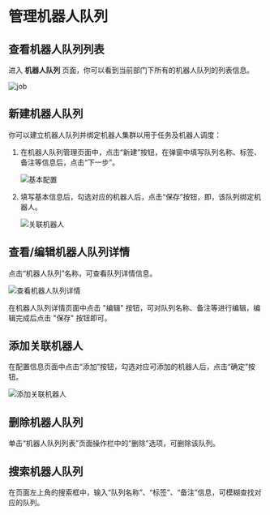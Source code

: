 # 管理机器人队列

## 查看机器人队列列表

进入 **机器人队列** 页面，你可以看到当前部门下所有的机器人队列的列表信息。

![job](https://docimages.blob.core.chinacloudapi.cn/images/HAP/robotqueue20211208.png)

## 新建机器人队列

你可以建立机器人队列并绑定机器人集群以用于任务及机器人调度：

1. 在机器人队列管理页面中，点击“新建”按钮，在弹窗中填写队列名称、标签、备注等信息后，点击“下一步”。

    ![基本配置](https://docimages.blob.core.chinacloudapi.cn/images/HAP/createrobotqueue20211208.png)

2. 填写基本信息后，勾选对应的机器人后，点击“保存”按钮，即，该队列绑定机器人。

    ![关联机器人](https://docimages.blob.core.chinacloudapi.cn/images/HAP/createrobotqueue220211208.png)

## 查看/编辑机器人队列详情

点击“机器人队列”名称，可查看队列详情信息。

![查看机器人队列详情](https://docimages.blob.core.chinacloudapi.cn/images/HAP/robotqueuedetails20210924.jpg)

在机器人队列详情页面中点击 "编辑" 按钮，可对队列名称、备注等进行编辑，编辑完成后点击 "保存" 按钮即可。

## 添加关联机器人

在配置信息页面中点击“添加”按钮，勾选对应可添加的机器人后，点击“确定”按钮。

![添加关联机器人](https://docimages.blob.core.chinacloudapi.cn/images/Console/queue/V3queue6.png)

## 删除机器人队列

单击“机器人队列列表”页面操作栏中的“删除”选项，可删除该队列。

## 搜索机器人队列

在页面左上角的搜索框中，输入“队列名称”、“标签”、“备注”信息，可模糊查找对应的队列。
